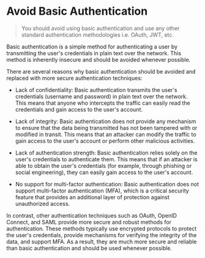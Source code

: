 # Avoid Basic Authentication

> You should avoid using basic authentication and use any other standard authentication methodologies i.e. OAuth, JWT, etc.

Basic authentication is a simple method for authenticating a user by transmitting the user's credentials in plain text over the network. This method is inherently insecure and should be avoided whenever possible.

There are several reasons why basic authentication should be avoided and replaced with more secure authentication techniques:

- Lack of confidentiality: Basic authentication transmits the user's credentials (username and password) in plain text over the network. This means that anyone who intercepts the traffic can easily read the credentials and gain access to the user's account.

- Lack of integrity: Basic authentication does not provide any mechanism to ensure that the data being transmitted has not been tampered with or modified in transit. This means that an attacker can modify the traffic to gain access to the user's account or perform other malicious activities.

- Lack of authentication strength: Basic authentication relies solely on the user's credentials to authenticate them. This means that if an attacker is able to obtain the user's credentials (for example, through phishing or social engineering), they can easily gain access to the user's account.

- No support for multi-factor authentication: Basic authentication does not support multi-factor authentication (MFA), which is a critical security feature that provides an additional layer of protection against unauthorized access.

In contrast, other authentication techniques such as OAuth, OpenID Connect, and SAML provide more secure and robust methods for authentication. These methods typically use encrypted protocols to protect the user's credentials, provide mechanisms for verifying the integrity of the data, and support MFA. As a result, they are much more secure and reliable than basic authentication and should be used whenever possible.
